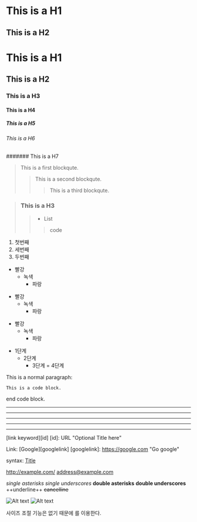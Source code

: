 This is a H1
============
This is a H2
------------
# This is a H1
## This is a H2
### This is a H3
#### This is a H4
##### This is a H5
###### This is a H6
####### This is a H7

> This is a first blockqute.
>> This is a second blockqute.
>>> This is a third blockqute.

> ### This is a H3
>> * List
>>> code

1. 첫번째
3. 세번째
2. 두번째


* 빨강
  * 녹색
    * 파랑

+ 빨강
  + 녹색
    + 파랑

- 빨강
  - 녹색
    - 파랑

* 1단계
    - 2단계
    	+ 3단계
            = 4단계

This is a normal paragraph:

    This is a code block.
end code block.

* * *

***

*****

- - -

---------------------------------------

[link keyword][id]
[id]: URL "Optional Title here"

Link: [Google][googlelink]
[googlelink]: https://google.com "Go google"

syntax: [Title](link)

<http://example.com/>
<address@example.com>

*single asterisks*
_single underscores_
**double asterisks**
__double underscores__
++underline++
~~cancelline~~

![Alt text](/path/to/img.jpg)
![Alt text](/path/to/img.jpg "Optional title")

사이즈 조절 기능은 없기 때문에 <img width="" height=""></img>를 이용한다.